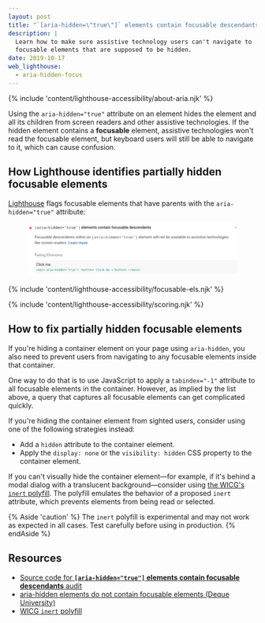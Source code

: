 ```yaml
---
layout: post
title: "`[aria-hidden=\"true\"]` elements contain focusable descendants"
description: |
  Learn how to make sure assistive technology users can't navigate to
  focusable elements that are supposed to be hidden.
date: 2019-10-17
web_lighthouse:
  - aria-hidden-focus
---
```


{% include 'content/lighthouse-accessibility/about-aria.njk' %}

Using the `aria-hidden="true"` attribute on an element hides the element
and all its children from screen readers and other assistive technologies.
If the hidden element contains a **focusable** element,
assistive technologies won't read the focusable element,
but keyboard users will still be able to navigate to it,
which can cause confusion.

## How Lighthouse identifies partially hidden focusable elements

<a href="https://developers.google.com/web/tools/lighthouse" rel="noopener">Lighthouse</a>
flags focusable elements that have parents with the `aria-hidden="true"` attribute:

<figure class="w-figure">
  <img class="w-screenshot" src="aria-hidden-focus.png"
  alt="Lighthouse audit showing focusable elements that have parents with the aria-hidden attribute">
</figure>

{% include 'content/lighthouse-accessibility/focusable-els.njk' %}

{% include 'content/lighthouse-accessibility/scoring.njk' %}

## How to fix partially hidden focusable elements

If you're hiding a container element on your page using `aria-hidden`,
you also need to prevent users from navigating to any focusable elements
inside that container.

One way to do that is to use JavaScript to apply a `tabindex="-1"` attribute
to all focusable elements in the container.
However, as implied by the list above,
a query that captures all focusable elements can get complicated quickly.

If you're hiding the container element from sighted users,
consider using one of the following strategies instead:
- Add a `hidden` attribute to the container element.
- Apply the `display: none` or the `visibility: hidden` CSS property
  to the container element.

If you can't visually hide the container element—for example,
if it's behind a modal dialog with a translucent background—consider
using <a href="https://github.com/WICG/inert" rel="noopener">the WICG's `inert` polyfill</a>.
The polyfill emulates the behavior of a proposed `inert` attribute,
which prevents elements from being read or selected.

{% Aside 'caution' %}
The `inert` polyfill is experimental and may not work as expected in all cases.
Test carefully before using in production.
{% endAside %}

## Resources

- <a href="https://github.com/GoogleChrome/lighthouse/blob/master/lighthouse-core/audits/accessibility/aria-hidden-focus.js" rel="noopener">Source code for **`[aria-hidden="true"]` elements contain focusable descendants** audit</a>
- <a href="https://dequeuniversity.com/rules/axe/3.3/aria-hidden-focus" rel="noopener">aria-hidden elements do not contain focusable elements (Deque University)</a>
- <a href="https://github.com/WICG/inert" rel="noopener">WICG `inert` polyfill</a>
